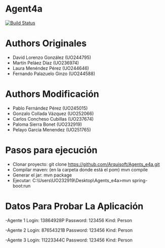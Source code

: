
# Agent4a
[![Build Status](https://travis-ci.org/Arquisoft/Agents_e4a.svg?branch=master)](https://travis-ci.org/Arquisoft/Agents_e4a)

# Authors Originales

- David Lorenzo González (UO244795)
- Martín Peláez Díaz (UO236974)
- Laura Menéndez Pérez (UO244646)
- Fernando Palazuelo Ginzo (UO244588)

# Authors Modificación

- Pablo Fernández Pérez (UO245015)
- Gonzalo Collada Vázquez (UO252066)
- Carlos Concheso Cubillas (UO237674)
- Paloma Sierra Bonet (UO232919)
- Pelayo Garcia Menendez (UO251765)

# Pasos para ejecución

- Clonar proyecto: git clone https://github.com/Arquisoft/Agents_e4a.git
- Compilar maven: (en la carpeta donde está el pom) mvn compile
- Generar el jar: mvn package
- Ejecutar: C:\Users\UO232919\Desktop\Agents_e4a>mvn spring-boot:run


# Datos Para Probar La Aplicación
  
  -Agente 1
    Login: 13864928P
    Password: 123456
    Kind: Person
    
  -Agente 2
    Login: 87654321B
    Password: 123456
    Kind: Person
    
  -Agente 3
    Login: 11223344C
    Password: 123456
    Kind: Person
